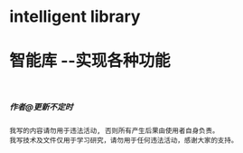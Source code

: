 # intelligent library
# 智能库 --实现各种功能
```go


```

```python

```

##### 作者@更新不定时
```
我写的内容请勿用于违法活动, 否则所有产生后果由使用者自身负责。
我写技术及文件仅用于学习研究，请勿用于任何违法活动，感谢大家的支持。
```
